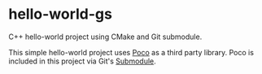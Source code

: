 # hello-world-gs
C++ hello-world project using CMake and Git submodule.

This simple hello-world project uses [Poco][poco-github] as a third party library. Poco is included in this project via Git's [Submodule][git-submodule].

[poco-github]: https://github.com/pocoproject/poco
[git-submodule]: https://git-scm.com/docs/gitsubmodules
